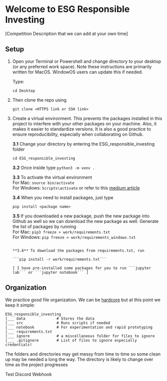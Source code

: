 # Welcome to ESG Responsible Investing

[Competition Description that we can add at your own time]

## Setup
1. Open your Terminal or Powershell and change directory to your desktop (or any preferred work space). Note these instructions are primarily written for MacOS. WindowOS users can update this if needed.

    Type:

    ```cd Desktop```

2. Then clone the repo using 

    ```git clone <HTTPS link or SSH link>```

3. Create a virtual environment. This prevents the packages installed in this project to interfere with your other packages on your machine. Also, it makes it easier to standardize versions. It is also a good practice to ensure reproducibility, especially when collaborating on Github. 

    **3.1** Change your directory by entering the ESG_responsible_investing folder
    
    ```cd ESG_responsible_investing```

    **3.2** Once inside type ```python3 -m venv .```

    **3.3** To activate the virtual environment <br>
    For Mac: ```source bin/activate```<br>
    For Windows: ```Scripts\activate``` or refer to this [medium article](https://towardsdatascience.com/getting-started-with-python-virtual-environments-252a6bd2240)

    **3.4** When you need to install packages, just type 
    
    ```pip install <package name>```

    **3.5** If you downloaded a new package, push the new package into Github as well so we can download the new package as well. Generate the list of packages by running <br>
    For Mac: ```pip3 freeze > work/requirements.txt```<br>
    For Windows: ```pip freeze > work/requirements_windows.txt``` 
    
    ``````

    **3.6** To download the packages from requirements.txt, run 
    
    ```pip install -r work/requirements.txt```

    [ I have pre-installed some packages for you to run ```jupyter lab``` or ```jupyter notebook``` ]

## Organization

We practice good file organization. We can be [hardcore](https://www.kdnuggets.com/2018/07/cookiecutter-data-science-organize-data-project.html) but at this point we keep it simple:

```
ESG_responsible_investing
|___ data              # Stores the data
|___ src               # Runs scripts if needed
|___ notebook          # For experimentation and rapid prototyping
|___ requirements.txt
|___ ignore            # a miscellaneous folder for files to ignore
|___ .gitignore        # List of files to ignore especially credentials!
```
The folders and directories may get messy from time to time so some clean up may be needed a long the way. The directory is likely to change over time as the project progresses

Test Discord Webhook  
